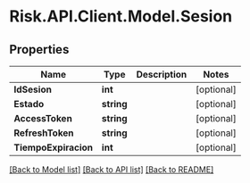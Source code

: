 # Risk.API.Client.Model.Sesion
## Properties

Name | Type | Description | Notes
------------ | ------------- | ------------- | -------------
**IdSesion** | **int** |  | [optional] 
**Estado** | **string** |  | [optional] 
**AccessToken** | **string** |  | [optional] 
**RefreshToken** | **string** |  | [optional] 
**TiempoExpiracion** | **int** |  | [optional] 

[[Back to Model list]](../README.md#documentation-for-models) [[Back to API list]](../README.md#documentation-for-api-endpoints) [[Back to README]](../README.md)

